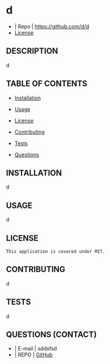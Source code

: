
  # d
  * | Repo | https://github.com/d/d
  * [License](https://img.shields.io/badge/license-MIT-blue.svg)

  ## DESCRIPTION
  d
  
  ## TABLE OF CONTENTS
  * [Installation](#INSTALLATION)

  * [Usage](#USAGE)
  
  * [License](#LICENSE)

  * [Contributing](#CONTRIBUTING)

  * [Tests](#TESTS)

  * [Questions](#QUESTIONS)
  
  ## INSTALLATION
  d

  ## USAGE
  d
  ## LICENSE
    This application is covered under MIT.
    
  ## CONTRIBUTING
  d

  ## TESTS
  d

  ## QUESTIONS (CONTACT)
  * | E-mail  | sddsfsd
  * | REPO  | [GitHub](https://github.com/d)
